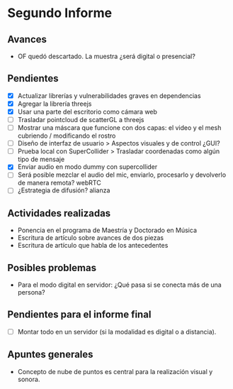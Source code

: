 
# Segundo Informe

## Avances

- OF quedó descartado. La muestra ¿será digital o presencial? 

## Pendientes

- [x] Actualizar librerías y vulnerabilidades graves en dependencias
- [x] Agregar la librería threejs
- [x] Usar una parte del escritorio como cámara web
- [ ] Trasladar pointcloud de scatterGL a threejs
- [ ] Mostrar una máscara que funcione con dos capas: el video y el mesh cubriendo / modificando el rostro
- [ ] Diseño de interfaz de usuario > Aspectos visuales y de control ¿GUI? 
- [ ] Prueba local con SuperCollider > Trasladar coordenadas como algún tipo de mensaje
- [x] Enviar audio en modo dummy con supercollider
- [ ] Será posible mezclar el audio del mic, enviarlo, procesarlo y devolverlo de manera remota? webRTC 
- [ ] ¿Estrategia de difusión? alianza 

## Actividades realizadas

- Ponencia en el programa de Maestría y Doctorado en Música
- Escritura de artículo sobre avances de dos piezas
- Escritura de artículo que habla de los antecedentes

## Posibles problemas

- Para el modo digital en servidor: ¿Qué pasa si se conecta más de una persona? 

## Pendientes para el informe final

- [ ] Montar todo en un servidor (si la modalidad es digital o a distancia). 

## Apuntes generales

- Concepto de nube de puntos es central para la realización visual y sonora. 